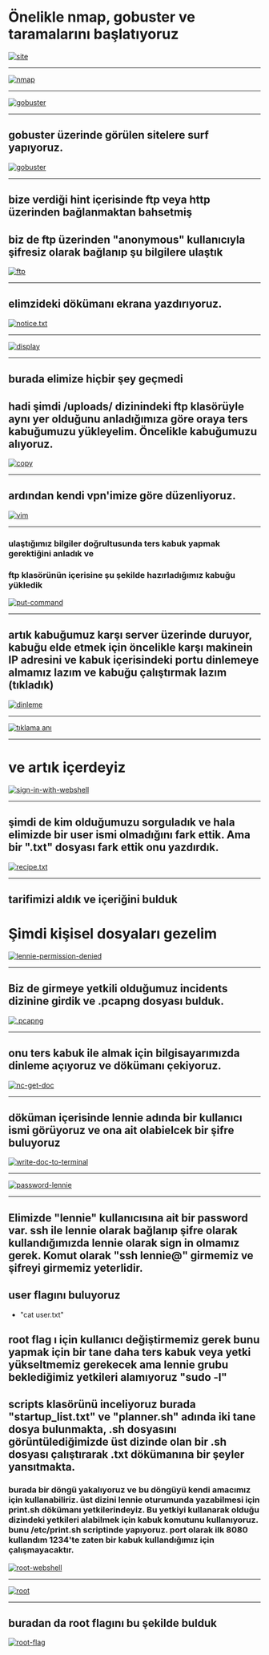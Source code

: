 # Önelikle nmap, gobuster ve taramalarını başlatıyoruz

[![site](https://github.com/Onur-TURAN/H4CK-D/blob/main/THM/Startup/img/0-1.png)](https://https://tryhackme.com/p/biyik)

---

[![nmap](https://github.com/Onur-TURAN/H4CK-D/blob/main/THM/Startup/img/0-2.png)](https://https://tryhackme.com/p/biyik)

---

[![gobuster](https://github.com/Onur-TURAN/H4CK-D/blob/main/THM/Startup/img/0-3.png)](https://https://tryhackme.com/p/biyik)

---

## gobuster üzerinde görülen sitelere surf yapıyoruz.

[![gobuster](https://github.com/Onur-TURAN/H4CK-D/blob/main/THM/Startup/img/0-4.png)](https://https://tryhackme.com/p/biyik)

---

## bize verdiği hint içerisinde ftp veya http üzerinden bağlanmaktan bahsetmiş

## biz de ftp üzerinden "anonymous" kullanıcıyla şifresiz olarak bağlanıp şu bilgilere ulaştık

[![ftp](https://github.com/Onur-TURAN/H4CK-D/blob/main/THM/Startup/img/1-1.png)](https://https://tryhackme.com/p/biyik)

---

## elimzideki dökümanı ekrana yazdırıyoruz.
 
[![notice.txt](https://github.com/Onur-TURAN/H4CK-D/blob/main/THM/Startup/img/1-2.png)](https://https://tryhackme.com/p/biyik)

---

[![display](https://github.com/Onur-TURAN/H4CK-D/blob/main/THM/Startup/img/1-3.png)](https://https://tryhackme.com/p/biyik)

---

## burada elimize hiçbir şey geçmedi

## hadi şimdi /uploads/ dizinindeki ftp klasörüyle aynı yer olduğunu anladığımıza göre oraya ters kabuğumuzu yükleyelim. Öncelikle kabuğumuzu alıyoruz.


[![copy](https://github.com/Onur-TURAN/H4CK-D/blob/main/THM/Startup/img/2-1.png)](https://https://tryhackme.com/p/biyik)

---

## ardından kendi vpn'imize göre düzenliyoruz.


[![vim](https://github.com/Onur-TURAN/H4CK-D/blob/main/THM/Startup/img/2-2.png)](https://https://tryhackme.com/p/biyik)

---

### ulaştığımız bilgiler doğrultusunda ters kabuk yapmak gerektiğini anladık ve
### ftp klasörünün içerisine şu şekilde hazırladığımız kabuğu yükledik

[![put-command](https://github.com/Onur-TURAN/H4CK-D/blob/main/THM/Startup/img/2-3.png)](https://https://tryhackme.com/p/biyik)

---

## artık kabuğumuz karşı server üzerinde duruyor, kabuğu elde etmek için öncelikle karşı makinein IP adresini ve kabuk içerisindeki portu dinlemeye almamız lazım ve kabuğu çalıştırmak lazım (tıkladık)

[![dinleme](https://github.com/Onur-TURAN/H4CK-D/blob/main/THM/Startup/img/2-4.png)](https://https://tryhackme.com/p/biyik)

---

[![tıklama anı](https://github.com/Onur-TURAN/H4CK-D/blob/main/THM/Startup/img/2-5.png)](https://https://tryhackme.com/p/biyik)

---

# ve artık içerdeyiz

[![sign-in-with-webshell](https://github.com/Onur-TURAN/H4CK-D/blob/main/THM/Startup/img/2-6.png)](https://https://tryhackme.com/p/biyik)

---

## şimdi de kim olduğumuzu sorguladık ve hala elimizde bir user ismi olmadığını fark ettik. Ama bir ".txt" dosyası fark ettik onu yazdırdık.


[![recipe.txt](https://github.com/Onur-TURAN/H4CK-D/blob/main/THM/Startup/img/answer%201.png)](https://https://tryhackme.com/p/biyik)

---

## tarifimizi aldık ve içeriğini bulduk

# Şimdi kişisel dosyaları gezelim


[![lennie-permission-denied](https://github.com/Onur-TURAN/H4CK-D/blob/main/THM/Startup/img/3-1.png)](https://https://tryhackme.com/p/biyik)

---

## Biz de girmeye yetkili olduğumuz incidents dizinine girdik ve .pcapng dosyası bulduk. 

[![.pcapng](https://github.com/Onur-TURAN/H4CK-D/blob/main/THM/Startup/img/3-2.png)](https://https://tryhackme.com/p/biyik)

---

## onu ters kabuk ile almak için bilgisayarımızda dinleme açıyoruz ve dökümanı çekiyoruz.

[![nc-get-doc](https://github.com/Onur-TURAN/H4CK-D/blob/main/THM/Startup/img/3-3.png)](https://https://tryhackme.com/p/biyik)

---

## döküman içerisinde lennie adında bir kullanıcı ismi görüyoruz ve ona ait olabielcek bir şifre buluyoruz

[![write-doc-to-terminal](https://github.com/Onur-TURAN/H4CK-D/blob/main/THM/Startup/img/3-4.png)](https://https://tryhackme.com/p/biyik)

---

[![password-lennie](https://github.com/Onur-TURAN/H4CK-D/blob/main/THM/Startup/img/3-5.png)](https://https://tryhackme.com/p/biyik)

---

## Elimizde "lennie" kullanıcısına ait bir password var. ssh ile lennie olarak bağlanıp şifre olarak kullandığımızda lennie olarak sign in olmamız gerek. Komut olarak "ssh lennie@<machine-ip>" girmemiz ve şifreyi girmemiz yeterlidir.

## user flagını buluyoruz
 - "cat user.txt"

## root flag ı için kullanıcı değiştirmemiz gerek bunu yapmak için bir tane daha ters kabuk veya yetki yükseltmemiz gerekecek ama lennie grubu beklediğimiz yetkileri alamıyoruz "sudo -l" 

## scripts klasörünü inceliyoruz burada "startup_list.txt" ve "planner.sh" adında iki tane dosya bulunmakta, .sh dosyasını görüntülediğimizde üst dizinde olan bir .sh dosyası çalıştırarak .txt dökümanına bir şeyler yansıtmakta. 

### burada bir döngü yakalıyoruz ve bu döngüyü kendi amacımız için kullanabiliriz. üst dizini lennie oturumunda yazabilmesi için print.sh dökümanı yetkilerindeyiz. Bu yetkiyi kullanarak olduğu dizindeki yetkileri alabilmek için kabuk komutunu kullanıyoruz. bunu /etc/print.sh scriptinde yapıyoruz. port olarak ilk 8080 kullandım 1234'te zaten bir kabuk kullandığımız için çalışmayacaktır.

[![root-webshell](https://github.com/Onur-TURAN/H4CK-D/blob/main/THM/Startup/img/4-1.png)](https://https://tryhackme.com/p/biyik)

---

[![root](https://github.com/Onur-TURAN/H4CK-D/blob/main/THM/Startup/img/4-2.png)](https://https://tryhackme.com/p/biyik)

---

## buradan da root flagını bu şekilde bulduk

[![root-flag](https://github.com/Onur-TURAN/H4CK-D/blob/main/THM/Startup/img/4-3.png)](https://https://tryhackme.com/p/biyik)

